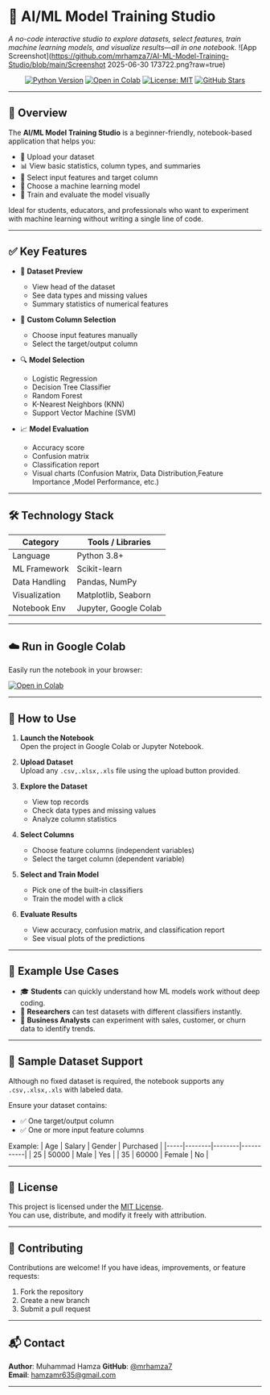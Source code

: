 # 🤖 AI/ML Model Training Studio

*A no-code interactive studio to explore datasets, select features, train machine learning models, and visualize results—all in one notebook.*
![App Screenshot](https://github.com/mrhamza7/AI-ML-Model-Training-Studio/blob/main/Screenshot 2025-06-30 173722.png?raw=true)

<div align="center">

[![Python Version](https://img.shields.io/badge/python-3.8%2B-blue)](https://www.python.org/)
[![Open in Colab](https://colab.research.google.com/assets/colab-badge.svg)](https://colab.research.google.com/github/mrhamza7/AI-ML-Model-Training-Studio/blob/main/AI_ML_Model_Training_Studio.ipynb)
[![License: MIT](https://img.shields.io/badge/License-MIT-yellow.svg)](https://opensource.org/licenses/MIT)
[![GitHub Stars](https://img.shields.io/github/stars/mrhamza7/AI-ML-Model-Training-Studio?style=social)](https://github.com/mrhamza7/AI-ML-Model-Training-Studio)


</div>

---

## 🌟 Overview

The **AI/ML Model Training Studio** is a beginner-friendly, notebook-based application that helps you:

- 📂 Upload your dataset
- 📊 View basic statistics, column types, and summaries
- 🎯 Select input features and target column
- 🤖 Choose a machine learning model
- 🧠 Train and evaluate the model visually

Ideal for students, educators, and professionals who want to experiment with machine learning without writing a single line of code.

---

## ✅ Key Features

- 🧾 **Dataset Preview**
  - View head of the dataset
  - See data types and missing values
  - Summary statistics of numerical features

- 🎯 **Custom Column Selection**
  - Choose input features manually
  - Select the target/output column

- 🔍 **Model Selection**
  - Logistic Regression
  - Decision Tree Classifier
  - Random Forest
  - K-Nearest Neighbors (KNN)
  - Support Vector Machine (SVM)

- 📈 **Model Evaluation**
  - Accuracy score
  - Confusion matrix
  - Classification report
  - Visual charts (Confusion Matrix, Data Distribution,Feature Importance ,Model Performance, etc.)

---

## 🛠️ Technology Stack

| Category        | Tools / Libraries                          |
|------------------|--------------------------------------------|
| Language         | Python 3.8+                                |
| ML Framework     | Scikit-learn                               |
| Data Handling    | Pandas, NumPy                              |
| Visualization    | Matplotlib, Seaborn                        |
| Notebook Env     | Jupyter, Google Colab                      |

---

## ☁️ Run in Google Colab

Easily run the notebook in your browser:

[![Open in Colab](https://colab.research.google.com/assets/colab-badge.svg)](https://colab.research.google.com/github/mrhamza7/AI-ML-Model-Training-Studio/blob/main/AI_ML_Model_Training_Studio.ipynb)

---

## 📂 How to Use

1. **Launch the Notebook**  
   Open the project in Google Colab or Jupyter Notebook.

2. **Upload Dataset**  
   Upload any `.csv,.xlsx,.xls` file using the upload button provided.

3. **Explore the Dataset**
   - View top records
   - Check data types and missing values
   - Analyze column statistics

4. **Select Columns**
   - Choose feature columns (independent variables)
   - Select the target column (dependent variable)

5. **Select and Train Model**
   - Pick one of the built-in classifiers
   - Train the model with a click

6. **Evaluate Results**
   - View accuracy, confusion matrix, and classification report
   - See visual plots of the predictions

---

## 📌 Example Use Cases

- 🎓 **Students** can quickly understand how ML models work without deep coding.
- 🧪 **Researchers** can test datasets with different classifiers instantly.
- 🛒 **Business Analysts** can experiment with sales, customer, or churn data to identify trends.

---

## 📁 Sample Dataset Support

Although no fixed dataset is required, the notebook supports any `.csv,.xlsx,.xls` with labeled data.

Ensure your dataset contains:
- ✅ One target/output column
- ✅ One or more input feature columns

Example:
| Age | Salary | Gender | Purchased |
|-----|--------|--------|-----------|
| 25  | 50000  | Male   | Yes       |
| 35  | 60000  | Female | No        |

---

## 📝 License

This project is licensed under the [MIT License](https://opensource.org/licenses/MIT).  
You can use, distribute, and modify it freely with attribution.

---

## 🙌 Contributing

Contributions are welcome! If you have ideas, improvements, or feature requests:

1. Fork the repository
2. Create a new branch
3. Submit a pull request

---

## 📬 Contact

**Author**:  Muhammad Hamza 
**GitHub**: [@mrhamza7](https://github.com/mrhamza7)  
**Email**: hamzamr635@gmail.com

---

